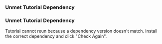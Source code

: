 ### Unmet Tutorial Dependency

### Unmet Tutorial Dependency

Tutorial cannot reun because a dependency version doesn't match. Install the correct dependency and click "Check Again".
